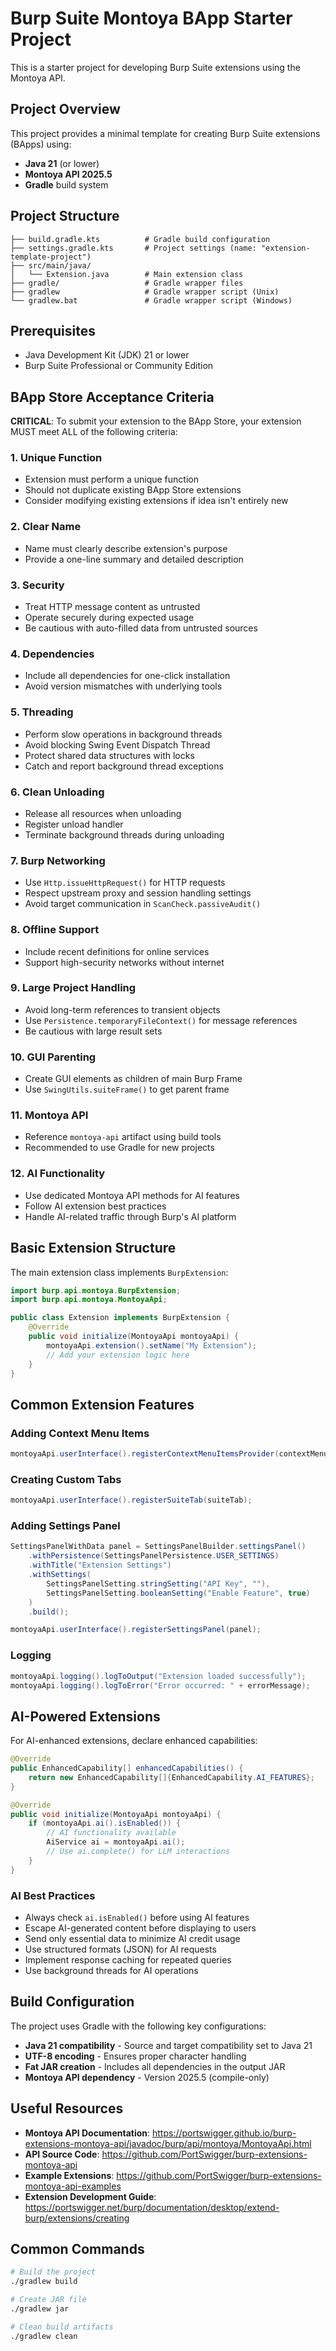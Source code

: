 # Burp Suite Montoya BApp Starter Project

This is a starter project for developing Burp Suite extensions using the Montoya API.

## Project Overview

This project provides a minimal template for creating Burp Suite extensions (BApps) using:
- **Java 21** (or lower)
- **Montoya API 2025.5**
- **Gradle** build system

## Project Structure

```
├── build.gradle.kts          # Gradle build configuration
├── settings.gradle.kts       # Project settings (name: "extension-template-project")
├── src/main/java/
│   └── Extension.java        # Main extension class
├── gradle/                   # Gradle wrapper files
├── gradlew                   # Gradle wrapper script (Unix)
└── gradlew.bat               # Gradle wrapper script (Windows)
```

## Prerequisites
- Java Development Kit (JDK) 21 or lower
- Burp Suite Professional or Community Edition

## BApp Store Acceptance Criteria

**CRITICAL**: To submit your extension to the BApp Store, your extension MUST meet ALL of the following criteria:

### 1. Unique Function
- Extension must perform a unique function
- Should not duplicate existing BApp Store extensions
- Consider modifying existing extensions if idea isn't entirely new

### 2. Clear Name
- Name must clearly describe extension's purpose
- Provide a one-line summary and detailed description

### 3. Security
- Treat HTTP message content as untrusted
- Operate securely during expected usage
- Be cautious with auto-filled data from untrusted sources

### 4. Dependencies
- Include all dependencies for one-click installation
- Avoid version mismatches with underlying tools

### 5. Threading
- Perform slow operations in background threads
- Avoid blocking Swing Event Dispatch Thread
- Protect shared data structures with locks
- Catch and report background thread exceptions

### 6. Clean Unloading
- Release all resources when unloading
- Register unload handler
- Terminate background threads during unloading

### 7. Burp Networking
- Use `Http.issueHttpRequest()` for HTTP requests
- Respect upstream proxy and session handling settings
- Avoid target communication in `ScanCheck.passiveAudit()`

### 8. Offline Support
- Include recent definitions for online services
- Support high-security networks without internet

### 9. Large Project Handling
- Avoid long-term references to transient objects
- Use `Persistence.temporaryFileContext()` for message references
- Be cautious with large result sets

### 10. GUI Parenting
- Create GUI elements as children of main Burp Frame
- Use `SwingUtils.suiteFrame()` to get parent frame

### 11. Montoya API
- Reference `montoya-api` artifact using build tools
- Recommended to use Gradle for new projects

### 12. AI Functionality
- Use dedicated Montoya API methods for AI features
- Follow AI extension best practices
- Handle AI-related traffic through Burp's AI platform

## Basic Extension Structure

The main extension class implements `BurpExtension`:

```java
import burp.api.montoya.BurpExtension;
import burp.api.montoya.MontoyaApi;

public class Extension implements BurpExtension {
    @Override
    public void initialize(MontoyaApi montoyaApi) {
        montoyaApi.extension().setName("My Extension");
        // Add your extension logic here
    }
}
```

## Common Extension Features

### Adding Context Menu Items
```java
montoyaApi.userInterface().registerContextMenuItemsProvider(contextMenuItemsProvider);
```

### Creating Custom Tabs
```java
montoyaApi.userInterface().registerSuiteTab(suiteTab);
```

### Adding Settings Panel
```java
SettingsPanelWithData panel = SettingsPanelBuilder.settingsPanel()
    .withPersistence(SettingsPanelPersistence.USER_SETTINGS)
    .withTitle("Extension Settings")
    .withSettings(
        SettingsPanelSetting.stringSetting("API Key", ""),
        SettingsPanelSetting.booleanSetting("Enable Feature", true)
    )
    .build();

montoyaApi.userInterface().registerSettingsPanel(panel);
```

### Logging
```java
montoyaApi.logging().logToOutput("Extension loaded successfully");
montoyaApi.logging().logToError("Error occurred: " + errorMessage);
```

## AI-Powered Extensions

For AI-enhanced extensions, declare enhanced capabilities:

```java
@Override
public EnhancedCapability[] enhancedCapabilities() {
    return new EnhancedCapability[]{EnhancedCapability.AI_FEATURES};
}

@Override
public void initialize(MontoyaApi montoyaApi) {
    if (montoyaApi.ai().isEnabled()) {
        // AI functionality available
        AiService ai = montoyaApi.ai();
        // Use ai.complete() for LLM interactions
    }
}
```

### AI Best Practices
- Always check `ai.isEnabled()` before using AI features
- Escape AI-generated content before displaying to users
- Send only essential data to minimize AI credit usage
- Use structured formats (JSON) for AI requests
- Implement response caching for repeated queries
- Use background threads for AI operations

## Build Configuration

The project uses Gradle with the following key configurations:

- **Java 21 compatibility** - Source and target compatibility set to Java 21
- **UTF-8 encoding** - Ensures proper character handling
- **Fat JAR creation** - Includes all dependencies in the output JAR
- **Montoya API dependency** - Version 2025.5 (compile-only)

## Useful Resources

- **Montoya API Documentation**: https://portswigger.github.io/burp-extensions-montoya-api/javadoc/burp/api/montoya/MontoyaApi.html
- **API Source Code**: https://github.com/PortSwigger/burp-extensions-montoya-api
- **Example Extensions**: https://github.com/PortSwigger/burp-extensions-montoya-api-examples
- **Extension Development Guide**: https://portswigger.net/burp/documentation/desktop/extend-burp/extensions/creating

## Common Commands

```bash
# Build the project
./gradlew build

# Create JAR file
./gradlew jar

# Clean build artifacts
./gradlew clean
```
